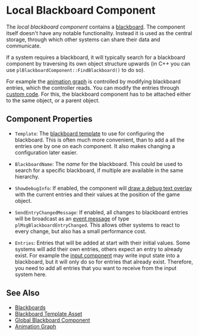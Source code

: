 # Local Blackboard Component

The *local blackboard component* contains a [blackboard](blackboards.md). The component itself doesn't have any notable functionality. Instead it is used as the central storage, through which other systems can share their data and communicate.

If a system requires a blackboard, it will typically search for a blackboard component by traversing its own object structure upwards (in C++ you can use `plBlackboardComponent::FindBlackboard()` to do so).

For example the [animation graph](Animation-Controller.md) is controlled by modifying blackboard entries, which the controller reads. You can modify the entries through [custom code](Code.md). For this, the blackboard component has to be attached either to the same object, or a parent object.

## Component Properties

* `Template`: The [blackboard template](blackboard-template-asset.md) to use for configuring the blackboard. This is often much more convenient, than to add a all the entries one by one on each component. It also makes changing a configuration later easier. 

* `BlackboardName`: The *name* for the blackboard. This could be used to search for a specific blackboard, if multiple are available in the same hierarchy.

* `ShowDebugInfo`: If enabled, the component will [draw a debug text overlay](debug-rendering.md) with the current entries and their values at the position of the game object.

* `SendEntryChangedMessage`: If enabled, all changes to blackboard entries will be broadcast as an [event message](world-messaging.md#event-messages) of type `plMsgBlackboardEntryChanged`. This allows other systems to react to every change, but also has a small performance cost.

* `Entries`: Entries that will be added at start with their initial values. Some systems will add their own entries, others expect an entry to already exist. For example the [input component](input-component.md) may write input state into a blackboard, but it will only do so for entries that already exist. Therefore, you need to add all entries that you want to receive from the input system here.

## See Also

* [Blackboards](blackboards.md)
* [Blackboard Template Asset](blackboard-template-asset.md)
* [Global Blackboard Component](global-blackboard-component.md)
* [Animation Graph](Animation-Controller.md)
